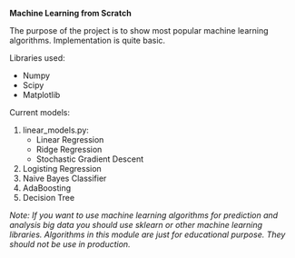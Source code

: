 **Machine Learning from Scratch**

The purpose of the project is to show most popular
machine learning algorithms. Implementation is quite basic. 

Libraries used:
* Numpy
* Scipy
* Matplotlib


Current models:
1. linear_models.py:
    * Linear Regression
    * Ridge Regression
    * Stochastic Gradient Descent
2. Logisting Regression
3. Naive Bayes Classifier
4. AdaBoosting
5. Decision Tree

*Note: If you want to use machine learning algorithms for 
prediction and analysis big data you should use sklearn or other 
machine learning libraries. Algorithms in this module are just for
educational purpose. They should not be use in production.* 
